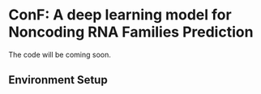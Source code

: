 # ConF: A deep learning model for Noncoding RNA Families Prediction
The code will be coming soon.
## Environment Setup  

